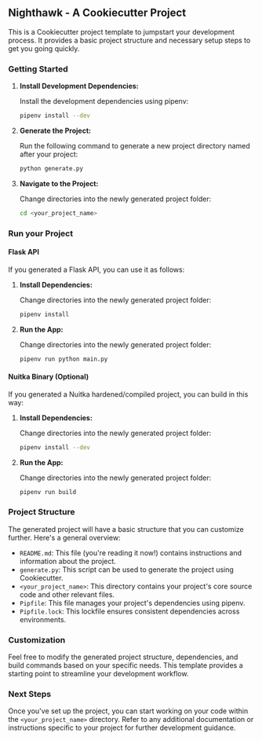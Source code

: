 ## Nighthawk - A Cookiecutter Project

This is a Cookiecutter project template to jumpstart your development process. It provides a basic project structure and necessary setup steps to get you going quickly.

### Getting Started

1. **Install Development Dependencies:**

   Install the development dependencies using pipenv:

   ```bash
   pipenv install --dev
   ```

2. **Generate the Project:**

   Run the following command to generate a new project directory named after your project:

   ```bash
   python generate.py
   ```

3. **Navigate to the Project:**

   Change directories into the newly generated project folder:

   ```bash
   cd <your_project_name>
   ```

### Run your Project

#### Flask API
If you generated a Flask API, you can use it as follows:

1. **Install Dependencies:**

   Change directories into the newly generated project folder:

   ```bash
   pipenv install
   ```

2. **Run the App:**

   Change directories into the newly generated project folder:

   ```bash
   pipenv run python main.py
   ```

#### Nuitka Binary (Optional)
If you generated a Nuitka hardened/compiled project, you can build in this way:

1. **Install Dependencies:**

   Change directories into the newly generated project folder:

   ```bash
   pipenv install --dev
   ```

2. **Run the App:**

   Change directories into the newly generated project folder:

   ```bash
   pipenv run build
   ```

### Project Structure

The generated project will have a basic structure that you can customize further. Here's a general overview:

* `README.md`: This file (you're reading it now!) contains instructions and information about the project.
* `generate.py`: This script can be used to generate the project using Cookiecutter.
* `<your_project_name>`: This directory contains your project's core source code and other relevant files.
* `Pipfile`: This file manages your project's dependencies using pipenv.
* `Pipfile.lock`: This lockfile ensures consistent dependencies across environments.

### Customization

Feel free to modify the generated project structure, dependencies, and build commands based on your specific needs. This template provides a starting point to streamline your development workflow.

### Next Steps

Once you've set up the project, you can start working on your code within the `<your_project_name>` directory. Refer to any additional documentation or instructions specific to your project for further development guidance.

